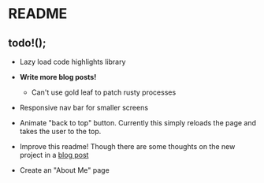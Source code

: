# README

## todo!();

- Lazy load code highlights library

- **Write more blog posts!**
  - Can't use gold leaf to patch rusty processes

- Responsive nav bar for smaller screens
- Animate "back to top" button. Currently this simply reloads the page and takes the user to the top.
- Improve this readme! Though there are some thoughts on the new project in a [blog post](https://grahamewatt.com/2023/03/31/new-year-new-website)
- Create an "About Me" page
